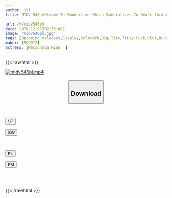 ```yaml
---
author: j91
title: MIDV-546 Welcome To Mondeitte, Which Specializes In Heart-throbbing God Cosplay Erotic Titty Fuck And Cumshot! Happy Special With All The Pink Balls! Rian Matsunaga

url: /v/midv546pl
date: 1970-12-01T02:55:00Z
image: "midv546pl.jpg"
tags: [Upcoming releases,Cosplay,Solowork,Big Tits,Titty Fuck,Slut,Bunny Girl	 ]
maker: [MOODYZ]
actress: [Matsunaga Rian  ]
---
```



{{< rawhtml >}}

<div class="video" data-videoid="pending_link.html">
    <a href="javascript:;">
        <img src="/v/midv546pl/midv546pl.jpg" width="WIDTH" height="HEIGHT" alt="midv546pl.mp4" loading="lazy">
    </a>
</div>

<script type="text/javascript" src="https://j91.asia/asset/on-demand-pend.js"></script>

<br>
  <link rel="stylesheet" href="https://j91.asia/asset/bs5.css">
  
  <center>
  <button class="btn btn-primary" type="button" data-bs-toggle="collapse" data-bs-target=".multi-collapse" aria-expanded="false" aria-controls="multiCollapseExample1 multiCollapseExample2"><h2>Download</h2></button></center>
</p>
<div class="row">
  <div class="col">
    <div class="collapse multi-collapse" id="multiCollapseExample1">
      <div class="card card-body">
	      	      <br>
<div class="buttons">  
<p><a href="https://j91.asia/pending_link.html" target="_blank"><button class="btn-hover color-3"><i class="fa fa-download"></i> ST</button></a></p>
<p><a href="https://j91.asia/pending_link.html" target="_blank"><button class="btn-hover color-2"><i class="fa fa-download"></i> SW</button></a></p></div>
    </div>
  </div>
</div>
  <div class="col">
    <div class="collapse multi-collapse" id="multiCollapseExample2">
      <div class="card card-body">
	      <br>
<div class="buttons">
<p><a href="https://j91.asia/pending_link.html" target="_blank"><button class="btn-hover color-9"><i class="fa fa-download"></i> FL</button></a></p>
<p><a href="https://j91.asia/pending_link.html" target="_blank"><button class="btn-hover color-8"><i class="fa fa-download"></i> FM</button></a></p></div>
<br><br>
      </div>
    </div>
  </div>
</div>

{{< /rawhtml >}}